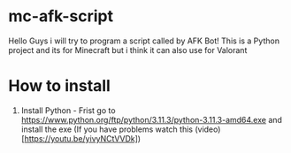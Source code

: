 # mc-afk-script
Hello Guys i will try to program a script called by AFK Bot! This is a Python project and its for Minecraft but i think it can also use for Valorant
# How to install
1. Install Python - Frist go to https://www.python.org/ftp/python/3.11.3/python-3.11.3-amd64.exe and install the exe (If you have problems watch this (video)[https://youtu.be/yivyNCtVVDk])
